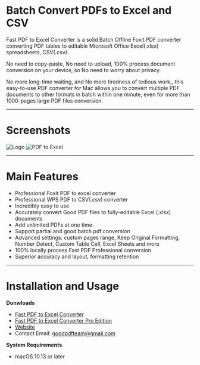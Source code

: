 # **Batch Convert PDFs to Excel and CSV**
Fast PDF to Excel Converter is a solid Batch Offline Foxit PDF converter converting PDF tables to editable Microsoft Office Excel(.xlsx) spreadsheets, CSV(.csv).

No need to copy-paste, No need to upload, 100% process document conversion on your device, so No need to worry about privacy.

No more long-time waiting, and No more tiredness of tedious work,, this easy-to-use PDF converter for Mac allows you to convert multiple PDF documents to other formats in batch within one minute, even for more than 1000-pages large PDF files conversion. 

***

# **Screenshots**
 ![Logo](https://is1-ssl.mzstatic.com/image/thumb/Purple211/v4/a7/1a/98/a71a98cc-8cc8-f9cc-cfab-5b6264f7acf4/AppIcon-0-0-85-220-0-0-4-0-2x.png/460x0w.webp)
 ![PDF to Excel](https://is1-ssl.mzstatic.com/image/thumb/PurpleSource221/v4/ad/76/25/ad76256a-519d-3493-f4df-013ec462bb0b/EN_1.png/626x0w.webp)

***

# **Main Features**
* Professional Foxit PDF to  excel converter
* Professional WPS PDF to CSV(.csv) converter
* Incredibly easy to use
* Accurately convert Good PDF files to fully-editable Excel (.xlsx) documents
* Add unlimited PDFs at one time
* Support partial and good batch pdf conversion
* Advanced settings: custom pages range, Keep Original Formatting, Number Detect, Custom Table Cell, Excel Sheets and more
* 100% locally process Fast PDF Professional conversion
* Superior accuracy and layout, formatting retention

***

# **Installation and Usage**
**Donwloads**
* [Fast PDF to Excel Converter](https://apps.apple.com/us/app/fast-pdf-to-excel-converter/id6738598292)
* [Fast PDF to Excel Converter Pro Edition](https://apps.apple.com/us/app/fast-pdf-to-excel-pro-edition/id6738723806)
* [Website](https://sites.google.com/view/good-pdf)
* Contact Email: goodpdfteam@gmail.com

**System Requirements**
* macOS 10.13 or later
